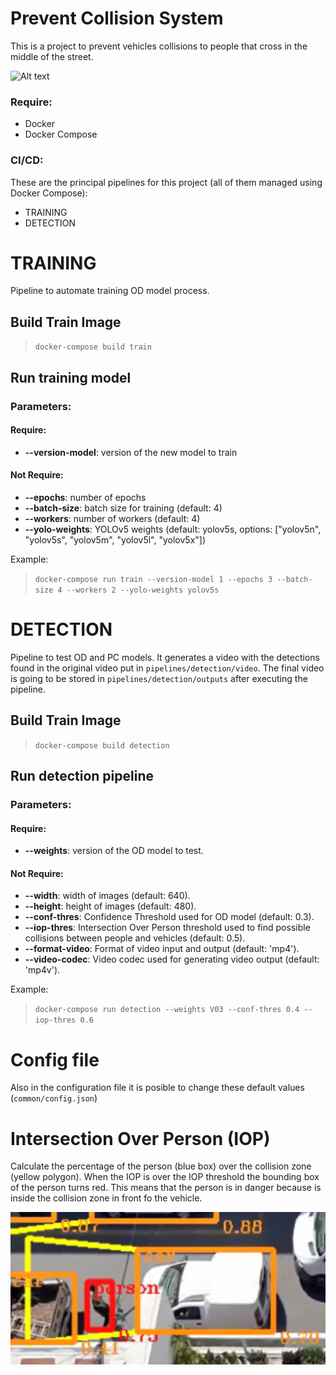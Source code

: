 # Prevent Collision System
This is a project to prevent vehicles collisions to people that cross in the middle of the street.

![Alt text](/resources/person_in_danger.gif)

### Require:
* Docker
* Docker Compose

### CI/CD:
These are the principal pipelines for this project (all of them managed using Docker Compose):
* TRAINING
* DETECTION

# TRAINING
Pipeline to automate training OD model process. 

## Build Train Image

> `docker-compose build train`

## Run training model

### Parameters:

#### Require:
* **--version-model**: version of the new model to train

#### Not Require:
* **--epochs**: number of epochs
* **--batch-size**: batch size for training (default: 4)
* **--workers**: number of workers (default: 4)
* **--yolo-weights**: YOLOv5 weights (default: yolov5s, options: ["yolov5n", "yolov5s", "yolov5m", "yolov5l", "yolov5x"])

Example:
> `docker-compose run train --version-model 1 --epochs 3 --batch-size 4 --workers 2 --yolo-weights yolov5s`

# DETECTION
Pipeline to test OD and PC models. It generates a video with the detections found in the original video put in `pipelines/detection/video`. The final video is going to be stored in `pipelines/detection/outputs` after executing the pipeline.

## Build Train Image

> `docker-compose build detection`

## Run detection pipeline

### Parameters:

#### Require:
* **--weights**: version of the OD model to test.

#### Not Require:
* **--width**: width of images (default: 640).
* **--height**: height of images (default: 480).
* **--conf-thres**: Confidence Threshold used for OD model (default: 0.3).
* **--iop-thres**: Intersection Over Person threshold used to find possible collisions between people and vehicles (default: 0.5).
* **--format-video**: Format of video input and output (default: 'mp4').
* **--video-codec**:  Video codec used for generating video output (default: 'mp4v').

Example:
> `docker-compose run detection --weights V03 --conf-thres 0.4 --iop-thres 0.6`

# Config file
Also in the configuration file it is posible to change these default values (`common/config.json`)

# Intersection Over Person (IOP)
Calculate the percentage of the person (blue box) over the collision zone (yellow polygon). When the IOP is over the IOP threshold the bounding box of the person turns red. This means that the person is in danger because is inside the collision zone in front fo the vehicle. 

![Alt text](/resources/iop.png)
